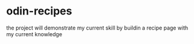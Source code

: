 # odin-recipes

the project will demonstrate my current skill by buildin a recipe page with my current knowledge
